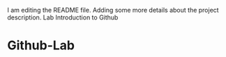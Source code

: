 I am editing the README file. Adding some more details about the project 
description. Lab Introduction to Github



# Github-Lab
